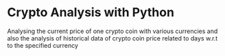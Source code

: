 # Crypto Analysis with Python
Analysing the current price of one crypto coin with various currencies and also the analysis of historical data of crypto coin  price related to days w.r.t to the specified currency

